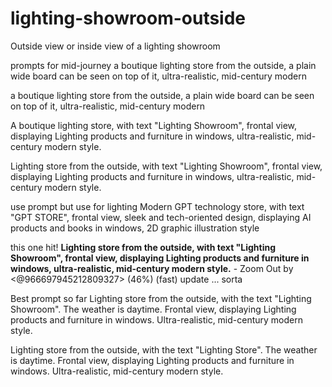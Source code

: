 # lighting-showroom-outside
Outside view or inside view of a lighting showroom


prompts for mid-journey
a boutique lighting store from the outside, a plain wide board can be seen on top of it, ultra-realistic, mid-century modern

a boutique lighting store from the outside, a plain wide board can be seen on top of it, ultra-realistic, mid-century modern

A boutique lighting store, with text "Lighting Showroom", frontal view, displaying Lighting products and furniture in windows, ultra-realistic, mid-century modern style. 

Lighting store from the outside, with text "Lighting Showroom", frontal view, displaying Lighting products and furniture in windows, ultra-realistic, mid-century modern style.

use prompt but use for lighting
Modern GPT technology store, with text "GPT STORE", frontal view, sleek and tech-oriented design, displaying AI products and books in windows, 2D graphic illustration style

this one hit!
**Lighting store from the outside, with text "Lighting Showroom", frontal view, displaying Lighting products and furniture in windows, ultra-realistic, mid-century modern style.** - Zoom Out by <@966697945212809327> (46%) (fast) update ... sorta

Best prompt so far
Lighting store from the outside, with the text "Lighting Showroom". The weather is daytime. Frontal view, displaying Lighting products and furniture in windows. Ultra-realistic, mid-century modern style.


Lighting store from the outside, with the text "Lighting Store". The weather is daytime. Frontal view, displaying Lighting products and furniture in windows. Ultra-realistic, mid-century modern style. 
